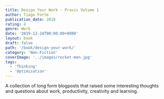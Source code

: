 ```yaml
---
title: Design Your Work - Praxis Volume 1
author: Tiago Forte
publication_date: 2018
rating: 4
genre: Work
date: '2019-12-24T00:00:00+0000'
layout: book
draft: false
path: '/book/design-your-work/'
category: 'Non-Fiction'
coverImage: '../images/rocket-men.jpg'
tags:
  - 'Thinking'
  - 'Optimisation'
---
```

A collection of long form blogposts that raised some interesting thoughts and questions about work, productivity, creativity and learning. 